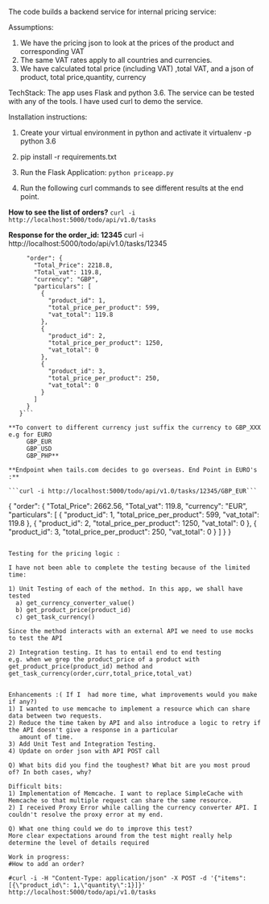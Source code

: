 The code builds a backend service for internal pricing service:

Assumptions:
1) We have the pricing json to look at the prices of the product and corresponding VAT
2) The same VAT rates apply to all countries and currencies.
3) We have calculated total price (including VAT) ,total VAT, and a json of product, total price,quantity, currency

TechStack:
The app uses Flask and python 3.6. 
The service can be tested with any of the tools. I have used curl to demo the service.


Installation instructions:
1) Create your virtual environment in python and activate it
   virtualenv -p python 3.6 <yourenvname>
2) pip install -r requirements.txt
3) Run  the Flask Application:
```python priceapp.py ```

4) Run the following curl commands to see different results at the end point.

**How to see the list of orders?**
```curl -i http://localhost:5000/todo/api/v1.0/tasks```

**Response for the order_id: 12345**
curl -i http://localhost:5000/todo/api/v1.0/tasks/12345

```{
     "order": {
       "Total_Price": 2218.8, 
       "Total_vat": 119.8, 
       "currency": "GBP", 
       "particulars": [
         {
           "product_id": 1, 
           "total_price_per_product": 599, 
           "vat_total": 119.8
         }, 
         {
           "product_id": 2, 
           "total_price_per_product": 1250, 
           "vat_total": 0
         }, 
         {
           "product_id": 3, 
           "total_price_per_product": 250, 
           "vat_total": 0
         }
       ]
     }
   }```

**To convert to different currency just suffix the currency to GBP_XXX
e.g for EURO 
     GBP_EUR
     GBP_USD
     GBP_PHP**

**Endpoint when tails.com decides to go overseas. End Point in EURO's :** 

```curl -i http://localhost:5000/todo/api/v1.0/tasks/12345/GBP_EUR```

```
{
  "order": {
    "Total_Price": 2662.56, 
    "Total_vat": 119.8, 
    "currency": "EUR", 
    "particulars": [
      {
        "product_id": 1, 
        "total_price_per_product": 599, 
        "vat_total": 119.8
      }, 
      {
        "product_id": 2, 
        "total_price_per_product": 1250, 
        "vat_total": 0
      }, 
      {
        "product_id": 3, 
        "total_price_per_product": 250, 
        "vat_total": 0
      }
    ]
  }
}
```

Testing for the pricing logic : 

I have not been able to complete the testing because of the limited time: 

1) Unit Testing of each of the method. In this app, we shall have tested 
  a) get_currency_converter_value()
  b) get_product_price(product_id)
  c) get_task_currency()

Since the method interacts with an external API we need to use mocks to test the API

2) Integration testing. It has to entail end to end testing 
e,g. when we grep the product_price of a product with get_product_price(product_id) method and get_task_currency(order,curr,total_price,total_vat)


Enhancements :( If I  had more time, what improvements would you make if any?)
1) I wanted to use memcache to implement a resource which can share data between two requests.
2) Reduce the time taken by API and also introduce a logic to retry if the API doesn't give a response in a particular 
   amount of time.
3) Add Unit Test and Integration Testing.
4) Update on order json with API POST call

Q) What bits did you find the toughest? What bit are you most proud of? In both cases, why?

Difficult bits: 
1) Implementation of Memcache. I want to replace SimpleCache with Memcache so that multiple request can share the same resource.
2) I received Proxy Error while calling the currency converter API. I couldn't resolve the proxy error at my end.

Q) What one thing could we do to improve this test?
More clear expectations around from the test might really help determine the level of details required

Work in progress:
#How to add an order?

#curl -i -H "Content-Type: application/json" -X POST -d '{"items":[{\"product_id\": 1,\"quantity\":1}]}' http://localhost:5000/todo/api/v1.0/tasks

